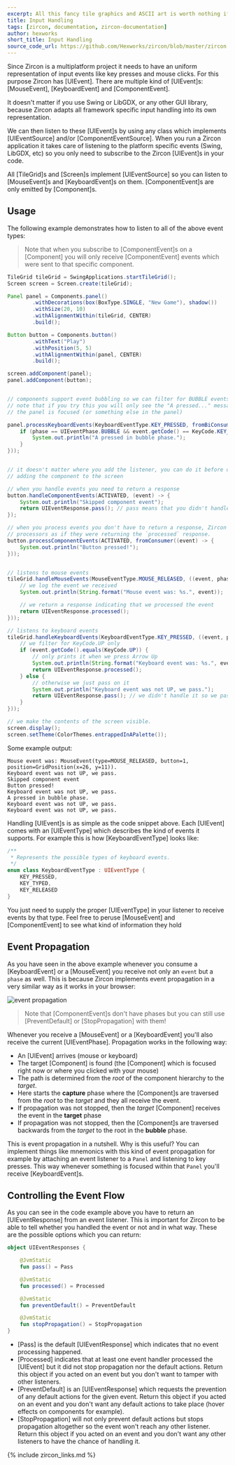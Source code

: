 ```yaml
---
excerpt: All this fancy tile graphics and ASCII art is worth nothing if your player's can't interact with your game! In this article we'll learn how to handle Inputs in Zircon!
title: Input Handling
tags: [zircon, documentation, zircon-documentation]
author: hexworks
short_title: Input Handling
source_code_url: https://github.com/Hexworks/zircon/blob/master/zircon.jvm.examples/src/main/java/org/hexworks/zircon/examples/docs/InputHandling.java
---
```


Since Zircon is a multiplatform project it needs to have an uniform representation of input events like
key presses and mouse clicks. For this purpose Zircon has [UIEvent]. There are multiple kind of [UIEvent]s:
[MouseEvent], [KeyboardEvent] and [ComponentEvent].

It doesn't matter if you use Swing or LibGDX, or any other GUI library, because Zircon adapts all framework
specific input handling into its own representation.

We can then listen to these [UIEvent]s by using any class which implements [UIEventSource] and/or [ComponentEventSource].
When you run a Zircon application it takes care of listening to the platform specific events (Swing, LibGDX, etc) so you
only need to subscribe to the Zircon [UIEvent]s in your code.

All [TileGrid]s and [Screen]s implement [UIEventSource] so you can listen to [MouseEvent]s and [KeyboardEvent]s on them.
[ComponentEvent]s are only emitted by [Component]s.

## Usage

The following example demonstrates how to listen to all of the above event types:

> Note that when you subscribe to [ComponentEvent]s on a [Component] you will only receive [ComponentEvent] events which
were sent to that specific component.

```java
TileGrid tileGrid = SwingApplications.startTileGrid();
Screen screen = Screen.create(tileGrid);

Panel panel = Components.panel()
        .withDecorations(box(BoxType.SINGLE, "New Game"), shadow())
        .withSize(20, 10)
        .withAlignmentWithin(tileGrid, CENTER)
        .build();

Button button = Components.button()
        .withText("Play")
        .withPosition(5, 5)
        .withAlignmentWithin(panel, CENTER)
        .build();

screen.addComponent(panel);
panel.addComponent(button);


// components support event bubbling so we can filter for BUBBLE events here
// note that if you try this you will only see the "A pressed..." message when
// the panel is focused (or something else in the panel)

panel.processKeyboardEvents(KeyboardEventType.KEY_PRESSED, fromBiConsumer((event, phase) -> {
    if (phase == UIEventPhase.BUBBLE && event.getCode() == KeyCode.KEY_A) {
        System.out.println("A pressed in bubble phase.");
    }
}));


// it doesn't matter where you add the listener, you can do it before or after
// adding the component to the screen

// when you handle events you need to return a response
button.handleComponentEvents(ACTIVATED, (event) -> {
    System.out.println("Skipped component event");
    return UIEventResponse.pass(); // pass means that you didn't handle the event
});

// when you process events you don't have to return a response, Zircon will treat
// processors as if they were returning the `processed` response.
button.processComponentEvents(ACTIVATED, fromConsumer((event) -> {
    System.out.println("Button pressed!");
}));


// listens to mouse events
tileGrid.handleMouseEvents(MouseEventType.MOUSE_RELEASED, ((event, phase) -> {
    // we log the event we received
    System.out.println(String.format("Mouse event was: %s.", event));

    // we return a response indicating that we processed the event
    return UIEventResponse.processed();
}));

// listens to keyboard events
tileGrid.handleKeyboardEvents(KeyboardEventType.KEY_PRESSED, ((event, phase) -> {
    // we filter for KeyCode.UP only
    if (event.getCode().equals(KeyCode.UP)) {
        // only prints it when we press Arrow Up
        System.out.println(String.format("Keyboard event was: %s.", event));
        return UIEventResponse.processed();
    } else {
        // otherwise we just pass on it
        System.out.println("Keyboard event was not UP, we pass.");
        return UIEventResponse.pass(); // we didn't handle it so we pass on the event
    }
}));

// we make the contents of the screen visible.
screen.display();
screen.setTheme(ColorThemes.entrappedInAPalette());
```

Some example output:

```
Mouse event was: MouseEvent(type=MOUSE_RELEASED, button=1, position=GridPosition(x=26, y=11)).
Keyboard event was not UP, we pass.
Skipped component event
Button pressed!
Keyboard event was not UP, we pass.
A pressed in bubble phase.
Keyboard event was not UP, we pass.
Keyboard event was not UP, we pass.
```

Handling [UIEvent]s is as simple as the code snippet above. Each [UIEvent] comes with an [UIEventType] which describes
the kind of events it supports. For example this is how [KeyboardEventType] looks like:

```kotlin
/**
 * Represents the possible types of keyboard events.
 */
enum class KeyboardEventType : UIEventType {
    KEY_PRESSED,
    KEY_TYPED,
    KEY_RELEASED
}
``` 

You just need to supply the proper [UIEventType] in your listener to receive events by that type.
Feel free to peruse [MouseEvent] and [ComponentEvent] to see what kind of information they hold

## Event Propagation

As you have seen in the above example whenever you consume a [KeyboardEvent] or a [MouseEvent] you receive not only
an `event` but a `phase` as well. This is because Zircon implements event propagation in a very similar way as it
works in your browser:

![event propagation](/assets/img/event_propagation.png)

> Note that [ComponentEvent]s don't have phases but you can still use [PreventDefault] or [StopPropagation] with them!

Whenever you receive a [MouseEvent] or a [KeyboardEvent] you'll also receive the current [UIEventPhase]. Propagation works
in the following way:

- An [UIEvent] arrives (mouse or keyboard)
- The target [Component] is found (the [Component] which is focused right now or where you clicked with your mouse)
- The path is determined from the *root* of the component hierarchy to the *target*.
- Here starts the **capture** phase where the [Component]s are traversed from the *root* to the *target* and they all
  receive the event.
- If propagation was not stopped, then the *target* [Component] receives the event in the **target** phase
- If propagation was not stopped, then the [Component]s are traversed backwards from the *target* to the root in the
  **bubble** phase.
  
This is event propagation in a nutshell. Why is this useful? You can implement things like mnemonics with this kind of
event propagation for example by attaching an event listener to a `Panel` and listening to key presses. This way
whenever something is focused within that `Panel` you'll receive [KeyboardEvent]s.

## Controlling the Event Flow

As you can see in the code example above you have to return an [UIEventResponse] from an event listener. This is important
for Zircon to be able to tell whether you handled the event or not and in what way. These are the possible options
which you can return:

```kotlin
object UIEventResponses {

    @JvmStatic
    fun pass() = Pass

    @JvmStatic
    fun processed() = Processed

    @JvmStatic
    fun preventDefault() = PreventDefault

    @JvmStatic
    fun stopPropagation() = StopPropagation
}
```

- [Pass] is the default [UIEventResponse] which indicates that no event processing happened.
- [Processed] indicates that at least one event handler processed the [UIEvent] but it did not stop propagation
  nor the default actions. 
  Return this object if you acted on an event but you don't want to tamper with other listeners.
- [PreventDefault] is an [UIEventResponse] which requests the prevention of any default actions for the given event.
  Return this object if you acted on an event and you  don't want any default actions to take place
  (hover effects on components for example).
- [StopPropagation] will not only prevent default actions but stops propagation altogether so the event won't reach
  any other listener.
  Return this object if you acted on an event and you don't want any other listeners to have the chance of
  handling it.
  
{% include zircon_links.md %}
